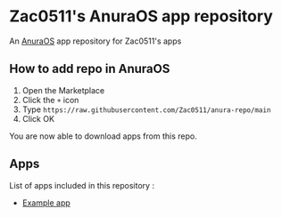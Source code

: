# Zac0511's AnuraOS app repository
An [AnuraOS](https://anura.pro) app repository for Zac0511's apps

## How to add repo in AnuraOS

1. Open the Marketplace
2. Click the `+` icon
3. Type `https://raw.githubusercontent.com/Zac0511/anura-repo/main`
4. Click OK

You are now able to download apps from this repo.

## Apps
List of apps included in this repository :
* [Example app](./apps/Zac0511.app_example)
